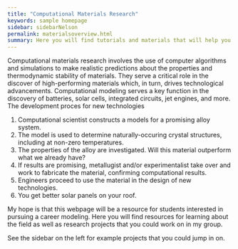 ```yaml
---
title: "Computational Materials Research"
keywords: sample homepage
sidebar: sidebarNelson
permalink: materialsoverview.html
summary: Here you will find tutorials and materials that will help you prepare for a future in computational materials research.
---
```


Computational materials research involves the use of computer
algorithms and simulations to make realistic predictions about the
properties and thermodynamic stability of materials.  They serve a
critical role in the discover of high-performing materials which, in
turn, drives technological advancements.  Computational modeling
serves a key function in the discovery of batteries, solar cells,
integrated circuits, jet engines, and more.  The development proces
for new technologies 

1. Computational scientist constructs a models for a promising alloy system.
2. The model is used to determine naturally-occuring crystal
   structures, including at non-zero temperatures.
3. The properties of the alloy are investigated.  Will this material
   outperform what we already have?
4. If results are promising, metallugist and/or experimentalist take
over and work to fabricate the material, confirming computational
results.
5. Engineers proceed to use the material in the design of new
technologies.
6.  You get better solar panels on your roof.


My hope is that this webpage will be a resource for students
interested in pursuing a career modeling.  Here you will find
resources for learning about the field as well as research projects
that you could work on in my group.

See the sidebar on the left for example projects that you could jump
in on.


